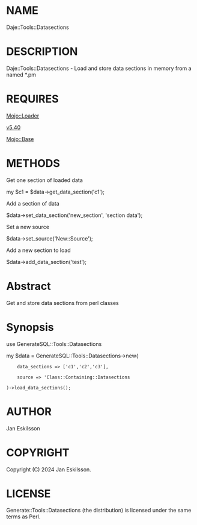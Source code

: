 # NAME

Daje::Tools::Datasections

# DESCRIPTION

Daje::Tools::Datasections - Load and store data sections in memory from a named \*.pm

# REQUIRES

[Mojo::Loader](https://metacpan.org/pod/Mojo%3A%3ALoader) 

[v5.40](https://metacpan.org/pod/v5.40) 

[Mojo::Base](https://metacpan.org/pod/Mojo%3A%3ABase) 

# METHODS

Get one section of loaded data

my $c1 = $data->get\_data\_section('c1');

Add a section of data

$data->set\_data\_section('new\_section', 'section data');

Set a new source

$data->set\_source('New::Source');

Add a new section to load

$data->add\_data\_section('test');

# Abstract

Get and store data sections from perl classes

# Synopsis

use GenerateSQL::Tools::Datasections

my $data = GenerateSQL::Tools::Datasections->new(

        data_sections => ['c1','c2','c3'],

        source => 'Class::Containing::Datasections

    )->load_data_sections();

# AUTHOR

Jan Eskilsson

# COPYRIGHT

Copyright (C) 2024 Jan Eskilsson.

# LICENSE

Generate::Tools::Datasections  (the distribution) is licensed under the same terms as Perl.
